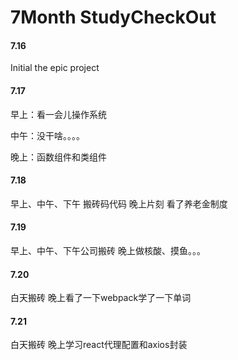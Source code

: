 # 7Month StudyCheckOut

#### 7.16

Initial the epic project

#### 7.17

早上：看一会儿操作系统

中午：没干啥。。。。

晚上：函数组件和类组件
#### 7.18
早上、中午、下午 搬砖码代码
晚上片刻 看了养老金制度

#### 7.19
早上、中午、下午公司搬砖
晚上做核酸、摸鱼。。。

#### 7.20
白天搬砖
晚上看了一下webpack学了一下单词

#### 7.21
白天搬砖
晚上学习react代理配置和axios封装